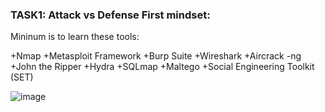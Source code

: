  ### TASK1: Attack vs Defense First mindset:
 Mininum is to learn these tools:
 
+Nmap
+Metasploit Framework
+Burp Suite
+Wireshark
+Aircrack -ng
+John the Ripper
+Hydra
+SQLmap
+Maltego
+Social Engineering Toolkit (SET)

![image](https://github.com/user-attachments/assets/161c3c36-8583-4bad-8673-f8cfd8280984)


 
